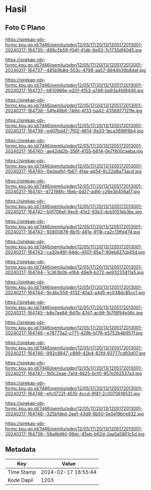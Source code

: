 # Hasil

## Foto C Plano

https://sirekap-obj-formc.kpu.go.id/7d46/pemilu/pdpr/12/05/17/20/13/1205172013001-20240217-164735--468c5b59-f04f-41db-8e83-7c1735df4045.jpg

https://sirekap-obj-formc.kpu.go.id/7d46/pemilu/pdpr/12/05/17/20/13/1205172013001-20240217-164737--485b9b8d-503c-4798-aa57-8944b39b8daf.jpg

https://sirekap-obj-formc.kpu.go.id/7d46/pemilu/pdpr/12/05/17/20/13/1205172013001-20240217-164737--b810966e-e201-4153-a748-be93a4fd9446.jpg

https://sirekap-obj-formc.kpu.go.id/7d46/pemilu/pdpr/12/05/17/20/13/1205172013001-20240217-164738--54fe49b6-749d-4f33-ba42-4356977121fe.jpg

https://sirekap-obj-formc.kpu.go.id/7d46/pemilu/pdpr/12/05/17/20/13/1205172013001-20240217-164739--e407bd47-7f02-4614-9a33-1eca3696f8b4.jpg

https://sirekap-obj-formc.kpu.go.id/7d46/pemilu/pdpr/12/05/17/20/13/1205172013001-20240217-164740--ae42dd2b-356f-4155-b814-0e7f800caeba.jpg

https://sirekap-obj-formc.kpu.go.id/7d46/pemilu/pdpr/12/05/17/20/13/1205172013001-20240217-164740--6edaafb1-fb67-4fae-ab54-6c22d8a73acd.jpg

https://sirekap-obj-formc.kpu.go.id/7d46/pemilu/pdpr/12/05/17/20/13/1205172013001-20240217-164741--d72198fc-16eb-4d27-adf4-c26e3b456a17.jpg

https://sirekap-obj-formc.kpu.go.id/7d46/pemilu/pdpr/12/05/17/20/13/1205172013001-20240217-164742--b0f706ef-9ec6-41e2-93b3-dcb5151eb3bc.jpg

https://sirekap-obj-formc.kpu.go.id/7d46/pemilu/pdpr/12/05/17/20/13/1205172013001-20240217-164742--92800678-8b15-481e-9118-ca2c13ffd474.jpg

https://sirekap-obj-formc.kpu.go.id/7d46/pemilu/pdpr/12/05/17/20/13/1205172013001-20240217-164743--ca30e46f-94dc-4501-85e7-90eb827cb45d.jpg

https://sirekap-obj-formc.kpu.go.id/7d46/pemilu/pdpr/12/05/17/20/13/1205172013001-20240217-164744--1c363b0b-e164-49e9-b272-ae93233411a5.jpg

https://sirekap-obj-formc.kpu.go.id/7d46/pemilu/pdpr/12/05/17/20/13/1205172013001-20240217-164744--9c4bc559-4132-40a3-a4d5-ec038dc85cc1.jpg

https://sirekap-obj-formc.kpu.go.id/7d46/pemilu/pdpr/12/05/17/20/13/1205172013001-20240217-164745--b8e7ae84-8d7b-47d7-ac99-1b7f8f94e56c.jpg

https://sirekap-obj-formc.kpu.go.id/7d46/pemilu/pdpr/12/05/17/20/13/1205172013001-20240217-164746--e78773a2-c771-429b-b176-e5752b4b957f.jpg

https://sirekap-obj-formc.kpu.go.id/7d46/pemilu/pdpr/12/05/17/20/13/1205172013001-20240217-164746--992c8847-c899-42b4-82fd-93777cd93d07.jpg

https://sirekap-obj-formc.kpu.go.id/7d46/pemilu/pdpr/12/05/17/20/13/1205172013001-20240217-164747--1b5c2eae-7a1d-4625-bcf0-957e262537a3.jpg

https://sirekap-obj-formc.kpu.go.id/7d46/pemilu/pdpr/12/05/17/20/13/1205172013001-20240217-164748--efc0722f-4510-4ccd-9f81-2c0070616531.jpg

https://sirekap-obj-formc.kpu.go.id/7d46/pemilu/pdpr/12/05/17/20/13/1205172013001-20240217-164748--325bfded-2ee1-43d9-8b50-0e5e19bce932.jpg

https://sirekap-obj-formc.kpu.go.id/7d46/pemilu/pdpr/12/05/17/20/13/1205172013001-20240217-164736--58a8b9b1-98dc-45eb-b62d-2aa5a5801c5d.jpg


## Metadata

| Key        | Value               |
| ---------- | ------------------- |
| Time Stamp | 2024-02-17 16:55:44 |
| Kode Dapil | 1203                |



